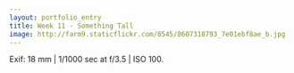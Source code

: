 ```yaml
---
layout: portfolio_entry
title: Week 11 - Something Tall
image: http://farm9.staticflickr.com/8545/8607318793_7e01ebf8ae_b.jpg
---
```

Exif: 18 mm | 1/1000 sec at f/3.5 | ISO 100.
